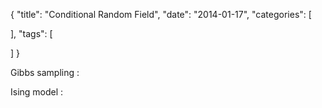 {
  "title": "Conditional Random Field",
  "date": "2014-01-17",
  "categories": [
    
  ],
  "tags": [
    
  ]
}

Gibbs sampling
: 

Ising model
: 
